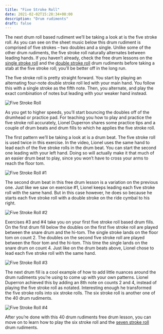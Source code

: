 ```yaml
---
title: "Five Stroke Roll"
date: 2021-02-02T15:28:34+08:00
description: "Drum rudiments"
draft: false
---
```


The next drum roll based rudiment we’ll be taking a look at is the five stroke roll. As you can see on the sheet music below this drum rudiment is comprised of five strokes – two doubles and a single. Unlike some of the other drum rudiments, the five stroke roll naturally alternates between leading hands. If you haven’t already, check the free drum lessons on the [single stroke roll](https://www.40drumrudiments.com/single-stroke-roll/) and the [double stroke roll](https://www.40drumrudiments.com/double-stroke-roll/) drum rudiments before taking a stab at the five stroke roll; you’ll be better off in the long run.

The five stroke roll is pretty straight forward. You start by playing an alternating four-note double stroke roll led with your main hand. You follow this with a single stroke as the fifth note. Then, you alternate, and play the exact combination of notes but leading with your weaker hand instead.

![Five Stroke Roll](https://i.loli.net/2021/02/02/VDb35wpxhsIcGaE.gif)

As you get to higher speeds, you’ll start bouncing the doubles off of the drumhead or practice pad. For teaching you how to play and practice the five stroke roll accurately, Lionel Duperron shares some practice tips and a couple of drum beats and drum fills to which he applies the five stroke roll.

The first pattern we’ll be taking a look at is a drum beat. The five stroke roll is used twice in this exercise. In the video, Lionel uses the same hand to lead each of the five stroke rolls in the drum beat. You can start the second one leading with your left hand. Doing so will actually make it that much of an easier drum beat to play, since you won’t have to cross your arms to reach the floor tom.

![Five Stroke Roll #1](https://i.loli.net/2021/02/02/37KhoW4LQBa59ke.gif)

The second drum beat in this free drum lesson is a variation on the previous one. Just like we saw on exercise #1, Lionel keeps leading each five stroke roll with the same hand. But in this case however, he does so because he starts each five stroke roll with a double stroke on the ride cymbal to his right.

![Five Stroke Roll #2](https://i.loli.net/2021/02/02/dTiEcnGwx5Shbj8.gif)

Exercises #3 and #4 take you on your first five stroke roll based drum fills. On the first drum fill below the doubles on the first five stroke roll are played between the snare drum and the hi-tom. The single stroke lands on the floor tom on count 2. The doubles on the second five stroke roll are played between the floor tom and the hi-tom. This time the single lands on the snare drum on count 4. Just like on the drum beats above, Lionel chose to lead each five stroke roll with the same hand.

![Five Stroke Roll #3](https://i.loli.net/2021/02/02/KhXLnvHDdPFECbW.gif)

The next drum fill is a cool example of how to add little nuances around the drum rudiments you’re using to come up with your own patterns. Lionel Duperron achieved this by adding an 8th note on counts 2 and 4, instead of playing the five stroke roll as notated. Interesting enough he transformed the five stroke rolls into six stroke rolls. The six stroke roll is another one of the 40 drum rudiments.

![Five Stroke Roll #4](https://i.loli.net/2021/02/02/Jqfcth8ouyNdUi1.gif)

After you’re done with this 40 drum rudiments free drum lesson, you can move on to learn how to play the six stroke roll and the [seven stroke roll](https://www.40drumrudiments.com/seven-stroke-roll/) drum rudiments.